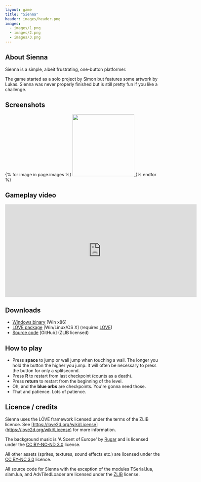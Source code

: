 ```yaml
---
layout: game
title: "Sienna"
header: images/header.png
images:
  - images/1.png
  - images/2.png
  - images/3.png
---
```

## About Sienna ##
Sienna is a simple, albeit frustrating, one-button platformer.

The game started as a solo project by Simon but features some artwork by Lukas.
Sienna was never properly finished but is still pretty fun if you like a challenge.

## Screenshots ##
{% for image in page.images %}
<a href="{{ image }}">
	<img src="{{ image }}" width="200" class="game-thumb" />
</a>
{% endfor %}

## Gameplay video ##

<iframe width="620" height="300" src="http://www.youtube.com/embed/EZF071lxkwM" frameborder="0">
</iframe>

## Downloads ##

* [Windows binary](https://github.com/downloads/SimonLarsen/sienna/sienna-win-x86.zip) \[Win x86\]
* [LÖVE package](https://github.com/downloads/SimonLarsen/sienna/sienna.love) \[Win/Linux/OS X\] (requires [LÖVE](http://love2d.org/))
* [Source code](http://github.com/SimonLarsen/sienna) \[GitHub\] (ZLIB licensed)

## How to play ##

* Press **space** to jump or wall jump when touching a wall. The longer you hold the button the higher you jump. It will often be necessary to press the button for only a splitsecond.
* Press **R** to restart from last checkpoint (counts as a death).
* Press **return** to restart from the beginning of the level.
* Oh, and the **blue orbs** are checkpoints. You're gonna need those.
* That and patience. Lots of patience.

## Licence / credits ##

Sienna uses the LÖVE framework licensed under the terms of the ZLIB licence. See [https://love2d.org/wiki/License](https://love2d.org/wiki/License) for more information.

The background music is 'A Scent of Europe' by [Rugar](http://www.8bitpeoples.com/artist/rugar) and is licensed under the [CC BY-NC-ND 3.0](http://creativecommons.org/licenses/by-nc-nd/3.0/) license.

All other assets (sprites, textures, sound effects etc.) are licensed under the [CC BY-NC 3.0](http://creativecommons.org/licenses/by-nc/3.0/) licence.

All source code for Sienna with the exception of the modules TSerial.lua, slam.lua, and AdvTiledLoader are licensed under the [ZLIB](https://github.com/SimonLarsen/sienna/blob/master/LICENCE.txt) license.
